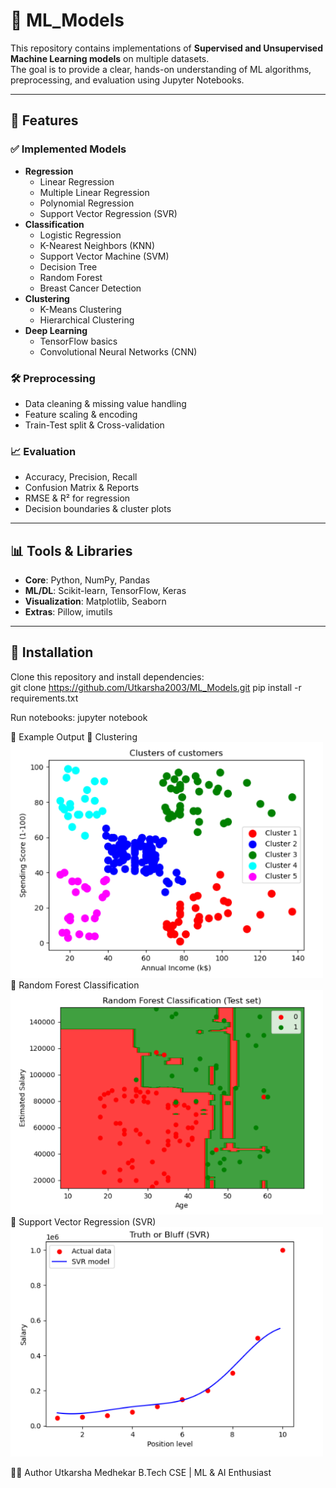 # 🚀 ML_Models  

This repository contains implementations of **Supervised and Unsupervised Machine Learning models** on multiple datasets.  
The goal is to provide a clear, hands-on understanding of ML algorithms, preprocessing, and evaluation using Jupyter Notebooks.  

---

## 🔹 Features  

### ✅ Implemented Models
- **Regression**
  - Linear Regression  
  - Multiple Linear Regression  
  - Polynomial Regression  
  - Support Vector Regression (SVR)  
- **Classification**
  - Logistic Regression  
  - K-Nearest Neighbors (KNN)  
  - Support Vector Machine (SVM)  
  - Decision Tree  
  - Random Forest  
  - Breast Cancer Detection  
- **Clustering**
  - K-Means Clustering  
  - Hierarchical Clustering  
- **Deep Learning**
  - TensorFlow basics  
  - Convolutional Neural Networks (CNN)  

### 🛠 Preprocessing
- Data cleaning & missing value handling  
- Feature scaling & encoding  
- Train-Test split & Cross-validation  

### 📈 Evaluation
- Accuracy, Precision, Recall  
- Confusion Matrix & Reports  
- RMSE & R² for regression  
- Decision boundaries & cluster plots  

---

## 📊 Tools & Libraries  
- **Core**: Python, NumPy, Pandas  
- **ML/DL**: Scikit-learn, TensorFlow, Keras  
- **Visualization**: Matplotlib, Seaborn  
- **Extras**: Pillow, imutils  

---

## 🔧 Installation  

Clone this repository and install dependencies:  
git clone https://github.com/Utkarsha2003/ML_Models.git
pip install -r requirements.txt

Run notebooks:
jupyter notebook

📸 Example Output
🔹 Clustering
<img src="results/hierarchicalclustering.png" alt="Hierarchical Clustering" width="500"/>
🔹 Random Forest Classification
<img src="results/randomforest.png" alt="Random Forest" width="500"/>
🔹 Support Vector Regression (SVR)
<img src="results/svr.png" alt="SVR" width="500"/>

👨‍💻 Author
Utkarsha Medhekar
B.Tech CSE | ML & AI Enthusiast